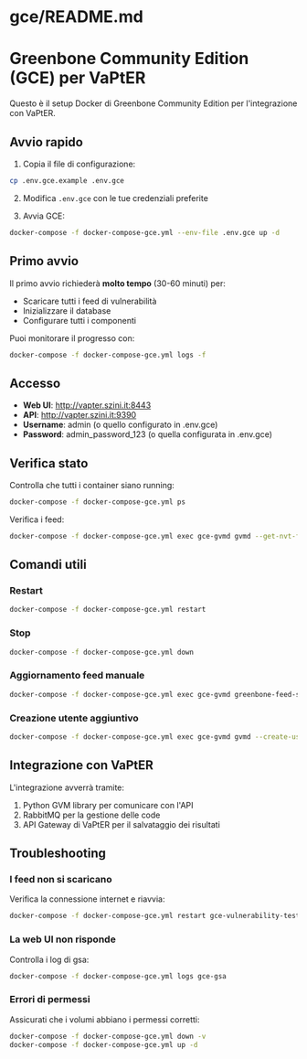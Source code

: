 # gce/README.md

# Greenbone Community Edition (GCE) per VaPtER

Questo è il setup Docker di Greenbone Community Edition per l'integrazione con VaPtER.

## Avvio rapido

1. Copia il file di configurazione:
```bash
cp .env.gce.example .env.gce
```

2. Modifica `.env.gce` con le tue credenziali preferite

3. Avvia GCE:
```bash
docker-compose -f docker-compose-gce.yml --env-file .env.gce up -d
```

## Primo avvio

Il primo avvio richiederà **molto tempo** (30-60 minuti) per:
- Scaricare tutti i feed di vulnerabilità
- Inizializzare il database
- Configurare tutti i componenti

Puoi monitorare il progresso con:
```bash
docker-compose -f docker-compose-gce.yml logs -f
```

## Accesso

- **Web UI**: http://vapter.szini.it:8443
- **API**: http://vapter.szini.it:9390
- **Username**: admin (o quello configurato in .env.gce)
- **Password**: admin_password_123 (o quella configurata in .env.gce)

## Verifica stato

Controlla che tutti i container siano running:
```bash
docker-compose -f docker-compose-gce.yml ps
```

Verifica i feed:
```bash
docker-compose -f docker-compose-gce.yml exec gce-gvmd gvmd --get-nvt-feed-version
```

## Comandi utili

### Restart
```bash
docker-compose -f docker-compose-gce.yml restart
```

### Stop
```bash
docker-compose -f docker-compose-gce.yml down
```

### Aggiornamento feed manuale
```bash
docker-compose -f docker-compose-gce.yml exec gce-gvmd greenbone-feed-sync
```

### Creazione utente aggiuntivo
```bash
docker-compose -f docker-compose-gce.yml exec gce-gvmd gvmd --create-user=newuser --password=newpassword
```

## Integrazione con VaPtER

L'integrazione avverrà tramite:
1. Python GVM library per comunicare con l'API
2. RabbitMQ per la gestione delle code
3. API Gateway di VaPtER per il salvataggio dei risultati

## Troubleshooting

### I feed non si scaricano
Verifica la connessione internet e riavvia:
```bash
docker-compose -f docker-compose-gce.yml restart gce-vulnerability-tests
```

### La web UI non risponde
Controlla i log di gsa:
```bash
docker-compose -f docker-compose-gce.yml logs gce-gsa
```

### Errori di permessi
Assicurati che i volumi abbiano i permessi corretti:
```bash
docker-compose -f docker-compose-gce.yml down -v
docker-compose -f docker-compose-gce.yml up -d
```